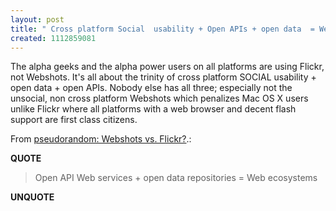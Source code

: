 ```yaml
---
layout: post
title: " Cross platform Social  usability + Open APIs + open data  = Web ecosystem"
created: 1112859081
---
```

<p>The alpha geeks and the alpha power users on all platforms are using Flickr, not Webshots. It's all about the trinity of cross platform SOCIAL usability + open data + open APIs.  Nobody else has all three; especially not the unsocial, non cross platform Webshots which penalizes Mac OS X users unlike Flickr where all platforms with a web browser and decent flash support are first class citizens.</p>
<p>From <a href="http://www.boosman.com/blog/archives/2005/04/webshots_vs_fli.html">pseudorandom: Webshots vs. Flickr?</a>.:</p>
<p><b>QUOTE</b></p><blockquote>Open API Web services + open data repositories = Web ecosystems</blockquote><p><b>UNQUOTE</b></p>




